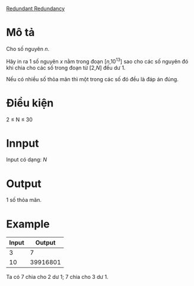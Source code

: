 [Redundant Redundancy](https://atcoder.jp/contests/arc110/tasks/arc110_a)

# Mô tả
Cho số nguyên $n$. 

Hãy in ra 1 số nguyên $x$ nằm trong đoạn [$n$,$10^{13}$] sao cho các số nguyên đó khi chia cho các số trong đoạn từ [$2$,$N$] đều dư $1$. 

Nếu có nhiều số thỏa mãn thì một trong các số đó đều là đáp án đúng.

# Điều kiện
2 ≤ N ≤ 30

# Innput
Input có dạng:
$N$

# Output
1 số thỏa mãn.

# Example
|Input|Output|
|-|-|
|3|7|
|10|39916801|

Ta có $7$ chia cho $2$ dư $1$; $7$ chia cho $3$ dư $1$.

